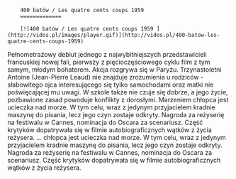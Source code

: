 
        400 batów / Les quatre cents coups 1959 
        =============
        
        [![400 batów / Les quatre cents coups 1959 ](http://vidos.pl/images/player.gif)](http://vidos.pl/400-batow-les-quatre-cents-coups-1959)
        
        
 Pełnometrażowy debiut jednego z najwybitniejszych przedstawicieli francuskiej nowej fali, pierwszy z pięcioczęściowego cyklu film z tym samym, młodym bohaterem. Akcja rozgrywa się w Paryżu. Trzynastoletni Antoine (Jean-Pierre Leaud) nie znajduje zrozumienia u rodziców - słabowitego ojca interesującego się tylko samochodami oraz matki nie poświęcającej mu uwagi. W szkole także nie czuje się dobrze, a jego życie, pozbawione zasad powoduje konflikty z dorosłymi. Marzeniem chłopca jest ucieczka nad morze. W tym celu, wraz z jedynym przyjacielem kradnie maszynę do pisania, lecz jego czyn zostaje odkryty. Nagroda za reżyserię na festiwalu w Cannes, nominacja do Oscara za scenariusz. Część krytyków dopatrywała się w filmie autobiograficznych wątków z życia reżysera.  ... chłopca jest ucieczka nad morze. W tym celu, wraz z jedynym przyjacielem kradnie maszynę do pisania, lecz jego czyn zostaje odkryty. Nagroda za reżyserię na festiwalu w Cannes, nominacja do Oscara za scenariusz. Część krytyków dopatrywała się w filmie autobiograficznych wątków z życia reżysera.
    